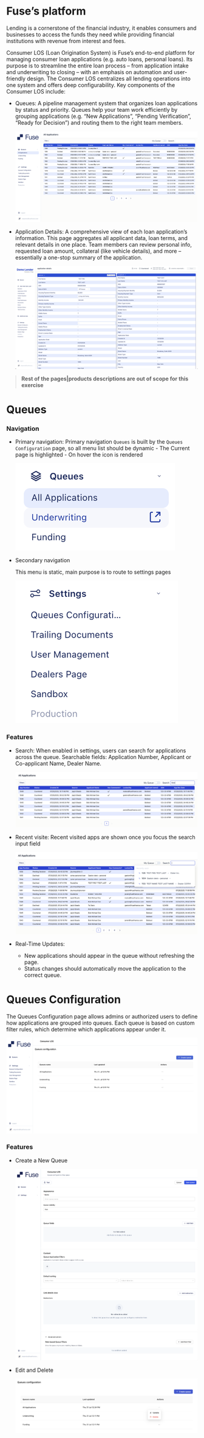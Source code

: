 # Fuse’s platform

Lending is a cornerstone of the financial industry, it enables consumers and businesses to access the funds they need while providing financial institutions with revenue from interest and fees.

Consumer LOS (Loan Origination System) is Fuse’s end-to-end platform for managing consumer loan applications (e.g. auto loans, personal loans). Its purpose is to streamline the entire loan process – from application intake and underwriting to closing – with an emphasis on automation and user-friendly design. The Consumer LOS centralizes all lending operations into one system and offers deep configurability. Key components of the Consumer LOS include:

- Queues: A pipeline management system that organizes loan applications by status and priority. Queues help your team work efficiently by grouping applications (e.g. “New Applications”, “Pending Verification”, “Ready for Decision”) and routing them to the right team members.

  ![Queues Page](./images/01.%20queues-page.png)

- Application Details: A comprehensive view of each loan application’s information. This page aggregates all applicant data, loan terms, and relevant details in one place. Team members can review personal info, requested loan amount, collateral (like vehicle details), and more – essentially a one-stop summary of the application.

  ![Application Details Page](./images/09.%20application-details-page.png)

> **Rest of the pages|products descriptions are out of scope for this exercise**

# Queues

### Navigation

- Primary navigation: Primary navigation `Queues` is built by the `Queues Configuration` page, so all menu list should be dynamic - The Current page is highlighted - On hover the icon is rendered

  ![Application Details Page](./images/02.%20queues-page-primary-navigation.png)

- Secondary navigation

  This menu is static, main purpose is to route to settings pages

  ![Application Details Page](./images/02.%20queues-page-secondary-navigation.png)

### Features

- Search: When enabled in settings, users can search for applications across the queue. Searchable fields: Application Number, Applicant or Co-applicant Name, Dealer Name.

  ![Alt text](./images/07.%20queues-page-search.png)

- Recent visite: Recent visited apps are shown once you focus the search input field

  ![Alt text](./images/08.%20queues-page-recent-visited-app.png)

- Real-Time Updates:
  - New applications should appear in the queue without refreshing the page.
  - Status changes should automatically move the application to the correct queue.
  <!-- - Queue counts should update in real time. -->

# Queues Configuration

The Queues Configuration page allows admins or authorized users to define how applications are grouped into queues. Each queue is based on custom filter rules, which determine which applications appear under it.

![Queues Configuration Page](./images/03.%20queues-configuration.png)

### Features

- Create a New Queue

  ![Create a New Queue](./images/04.%20queues-configuration-create-queue.png)

- Edit and Delete

  ![Create a New Queue](./images/05.%20queues-configuration-actions.png)
